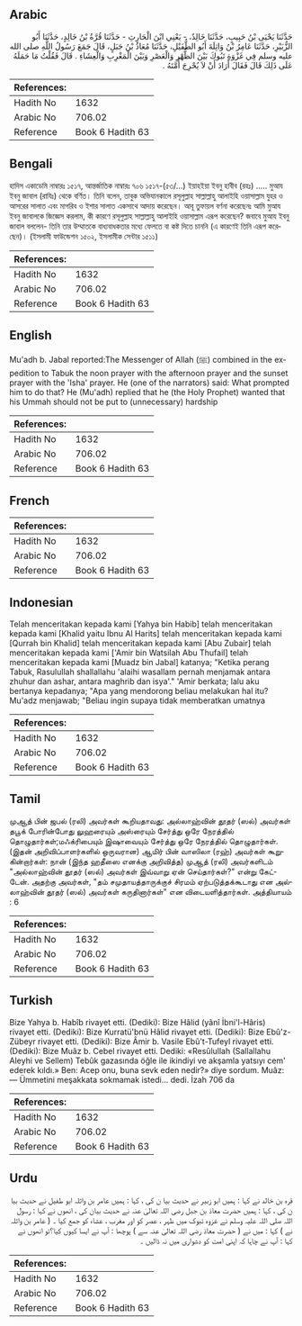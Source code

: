 ## Arabic


<div dir="rtl" lang="ar" style={{fontSize:'larger',backgroundColor:'#f8f9fa',padding:20}}>
حَدَّثَنَا يَحْيَى بْنُ حَبِيبٍ، حَدَّثَنَا خَالِدٌ، - يَعْنِي ابْنَ الْحَارِثِ - حَدَّثَنَا قُرَّةُ بْنُ خَالِدٍ، حَدَّثَنَا أَبُو الزُّبَيْرِ، حَدَّثَنَا عَامِرُ بْنُ وَاثِلَةَ أَبُو الطُّفَيْلِ، حَدَّثَنَا مُعَاذُ بْنُ جَبَلٍ، قَالَ جَمَعَ رَسُولُ اللَّهِ صلى الله عليه وسلم فِي غَزْوَةِ تَبُوكَ بَيْنَ الظُّهْرِ وَالْعَصْرِ وَبَيْنَ الْمَغْرِبِ وَالْعِشَاءِ ‏.‏ قَالَ فَقُلْتُ مَا حَمَلَهُ عَلَى ذَلِكَ قَالَ فَقَالَ أَرَادَ أَنْ لاَ يُحْرِجَ أُمَّتَهُ ‏.‏
</div>
<div style={{backgroundColor:'#f8f9fa',padding:20, marginBottom: 10}}><table> <thead> <tr> <th>References:</th> <th></th> </tr> </thead> <tbody><tr><td>Hadith No</td><td>1632</td></tr><tr><td>Arabic No</td><td>706.02</td></tr><tr><td>Reference</td><td>Book 6 Hadith 63</td></tr></tbody></table></div>

## Bengali


<div dir="ltr" lang="bn" style={{fontSize:'larger',backgroundColor:'#f8f9fa',padding:20}}>
হাদিস একাডেমি নাম্বারঃ ১৫১৭, আন্তর্জাতিক নাম্বারঃ ৭০৬ ১৫১৭-(৫৩/...) ইয়াহইয়া ইবনু হাবীব (রহঃ) ..... মুআয ইবনু জাবাল (রাযিঃ) থেকে বর্ণিত। তিনি বলেন, তাবুক অভিযানকালে রসূলুল্লাহ সাল্লাল্লাহু আলাইহি ওয়াসাল্লাম যুহর ও আসরের সালাত এবং মাগরিব ও ইশার সালাত একসাথে আদায় করেছেন। আবূ তুফায়ল বর্ণনা করেছেনঃ আমি মুআয ইবনু জাবালকে জিজ্ঞেস করলাম, কী কারণে রসূলুল্লাহ সাল্লাল্লাহু আলাইহি ওয়াসাল্লাম এরূপ করেছেন? জবাবে মুআয ইবনু জাবাল বললেন- তিনি তার উম্মাতকে বাধ্যবাধকতার মধ্যে ফেলতে বা কষ্ট দিতে চাননি (এ কারণেই তিনি এরূপ করেছেন)। (ইসলামী ফাউন্ডেশন ১৫০২, ইসলামীক সেন্টার ১৫১১)
</div>
<div style={{backgroundColor:'#f8f9fa',padding:20, marginBottom: 10}}><table> <thead> <tr> <th>References:</th> <th></th> </tr> </thead> <tbody><tr><td>Hadith No</td><td>1632</td></tr><tr><td>Arabic No</td><td>706.02</td></tr><tr><td>Reference</td><td>Book 6 Hadith 63</td></tr></tbody></table></div>

## English


<div dir="ltr" lang="en" style={{fontSize:'larger',backgroundColor:'#f8f9fa',padding:20}}>
Mu'adh b. Jabal reported:The Messenger of Allah (ﷺ) combined in the expedition to Tabuk the noon prayer with the afternoon prayer and the sunset prayer with the 'Isha' prayer. He (one of the narrators) said: What prompted him to do that? He (Mu'adh) replied that he (the Holy Prophet) wanted that his Ummah should not be put to (unnecessary) hardship
</div>
<div style={{backgroundColor:'#f8f9fa',padding:20, marginBottom: 10}}><table> <thead> <tr> <th>References:</th> <th></th> </tr> </thead> <tbody><tr><td>Hadith No</td><td>1632</td></tr><tr><td>Arabic No</td><td>706.02</td></tr><tr><td>Reference</td><td>Book 6 Hadith 63</td></tr></tbody></table></div>

## French


<div dir="ltr" lang="fr" style={{fontSize:'larger',backgroundColor:'#f8f9fa',padding:20}}>

</div>
<div style={{backgroundColor:'#f8f9fa',padding:20, marginBottom: 10}}><table> <thead> <tr> <th>References:</th> <th></th> </tr> </thead> <tbody><tr><td>Hadith No</td><td>1632</td></tr><tr><td>Arabic No</td><td>706.02</td></tr><tr><td>Reference</td><td>Book 6 Hadith 63</td></tr></tbody></table></div>

## Indonesian


<div dir="ltr" lang="id" style={{fontSize:'larger',backgroundColor:'#f8f9fa',padding:20}}>
Telah menceritakan kepada kami [Yahya bin Habib] telah menceritakan kepada kami [Khalid yaitu Ibnu Al Harits] telah menceritakan kepada kami [Qurrah bin Khalid] telah menceritakan kepada kami [Abu Zubair] telah menceritakan kepada kami ['Amir bin Watsilah Abu Thufail] telah menceritakan kepada kami [Muadz bin Jabal] katanya; "Ketika perang Tabuk, Rasulullah shallallahu 'alaihi wasallam pernah menjamak antara zhuhur dan ashar, antara maghrib dan isya'." 'Amir berkata; lalu aku bertanya kepadanya; "Apa yang mendorong beliau melakukan hal itu? Mu'adz menjawab; "Beliau ingin supaya tidak memberatkan umatnya
</div>
<div style={{backgroundColor:'#f8f9fa',padding:20, marginBottom: 10}}><table> <thead> <tr> <th>References:</th> <th></th> </tr> </thead> <tbody><tr><td>Hadith No</td><td>1632</td></tr><tr><td>Arabic No</td><td>706.02</td></tr><tr><td>Reference</td><td>Book 6 Hadith 63</td></tr></tbody></table></div>

## Tamil


<div dir="ltr" lang="ta" style={{fontSize:'larger',backgroundColor:'#f8f9fa',padding:20}}>
முஆத் பின் ஜபல் (ரலி) அவர்கள் கூறியதாவது: அல்லாஹ்வின் தூதர் (ஸல்) அவர்கள் தபூக் போரின்போது லுஹரையும் அஸ்ரையும் சேர்த்து ஒரே நேரத்தில் தொழுதார்கள்;மஃக்ரிபையும் இஷாவையும் சேர்த்து ஒரே நேரத்தில் தொழுதார்கள்.(இதன் அறிவிப்பாளர்களில் ஒருவரான) ஆமிர் பின் வாஸிலா (ரஹ்) அவர்கள் கூறுகின்றார்கள்: நான் (இந்த ஹதீஸை எனக்கு அறிவித்த) முஆத் (ரலி) அவர்களிடம் "அல்லாஹ்வின் தூதர் (ஸல்) அவர்கள் இவ்வாறு ஏன் செய்தார்கள்?" என்று கேட்டேன். அதற்கு அவர்கள், "தம் சமுதாயத்தாருக்குச் சிரமம் ஏற்படுத்தக்கூடாது என அல்லாஹ்வின் தூதர் (ஸல்) அவர்கள் கருதினார்கள்" என விடையளித்தார்கள். அத்தியாயம் : 6
</div>
<div style={{backgroundColor:'#f8f9fa',padding:20, marginBottom: 10}}><table> <thead> <tr> <th>References:</th> <th></th> </tr> </thead> <tbody><tr><td>Hadith No</td><td>1632</td></tr><tr><td>Arabic No</td><td>706.02</td></tr><tr><td>Reference</td><td>Book 6 Hadith 63</td></tr></tbody></table></div>

## Turkish


<div dir="ltr" lang="tr" style={{fontSize:'larger',backgroundColor:'#f8f9fa',padding:20}}>
Bize Yahya b. Habîb rivayet etti. (Dediki): Bize Hâlid (yânî İbni'l-Hâris) rivayet etti. (Dediki): Bize Kurratü'bnü Hâlid rivayet etti. (Dediki): Bize Ebû'z-Zübeyr rivayet etti. (Dediki): Bize Âmir b. Vasile Ebû't-Tufeyl rivayet etti. (Dediki): Bize Muâz b. Cebel rivayet etti. Dediki: «Resûlullah (Sallallahu Aleyhi ve Sellem) Tebûk gazasında öğle ile ikindiyi ve akşamla yatsıyı cem' ederek kıldı.» Ben: Acep onu, buna sevk eden nedir?» diye sordum. Muâz: — Ümmetini meşakkata sokmamak istedi... dedi. İzah 706 da
</div>
<div style={{backgroundColor:'#f8f9fa',padding:20, marginBottom: 10}}><table> <thead> <tr> <th>References:</th> <th></th> </tr> </thead> <tbody><tr><td>Hadith No</td><td>1632</td></tr><tr><td>Arabic No</td><td>706.02</td></tr><tr><td>Reference</td><td>Book 6 Hadith 63</td></tr></tbody></table></div>

## Urdu


<div dir="rtl" lang="ur" style={{fontSize:'larger',backgroundColor:'#f8f9fa',padding:20}}>
قرہ بن خالد نے کہا : ہمیں ابو زبیر نے حدیث بیا ن کی ، کہا : ہمیں عامر بن واثلہ ابو طفیل نے حدیث بیا ن کی ، کہا : ہمیں حضرت معاذ بن جبل رضی اللہ تعالیٰ عنہ نے حدیث بیان کی ، انھوں نے کہا : رسول اللہ صلی اللہ علیہ وسلم نے غزوہ تبوک میں ظہر ، عصر کو اور مغرب ، عشاء کو جمع کیا ۔ ( عامر بن واثلہ نے ) کہا : میں نے ( حضرت معاذ رضی اللہ تعالیٰ عنہ سے ) پوچھا : آپ نے ایسا کیوں کیا؟تو انھوں نے کہا : آپ نے چاہا کہ اپنی امت کو دشواری میں نہ ڈالیں ۔
</div>
<div style={{backgroundColor:'#f8f9fa',padding:20, marginBottom: 10}}><table> <thead> <tr> <th>References:</th> <th></th> </tr> </thead> <tbody><tr><td>Hadith No</td><td>1632</td></tr><tr><td>Arabic No</td><td>706.02</td></tr><tr><td>Reference</td><td>Book 6 Hadith 63</td></tr></tbody></table></div>